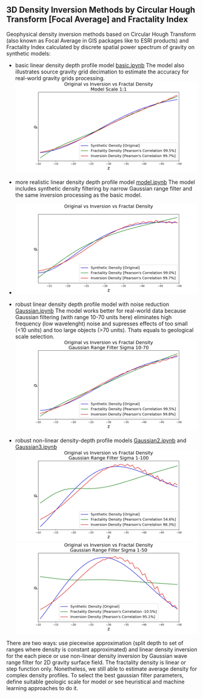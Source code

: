 ## 3D Density Inversion Methods by Circular Hough Transform [Focal Average] and Fractality Index

Geophysical density inversion methods based on Circular Hough Transform (also known as Focal Average in GIS packages
like to ESRI products) and Fractality Index calculated by discrete spatial power spectrum of gravity on synthetic models:

 * basic linear density depth profile model [basic.ipynb](basic.ipynb) The model also illustrates source gravity grid decimation to estimate the accuracy for real-world gravity grids processing.
 ![](basic1to1.corr.jpg)
 
 * more realistic linear density depth profile model [model.ipynb](model.ipynb) The model includes synthetic density filtering by narrow Gaussian range filter and the same inversion processing as the basic model.
 * ![](model.corr.jpg)
 
 * robust linear density depth profile model with noise reduction [Gaussian.ipynb](Gaussian.ipynb) The model works better for real-world data because Gaussian filtering (with range 10-70 units here) eliminates high frequency (low wavelenght) noise and supresses effects of too small (<10 units) and too large objects (>70 units). Thats equals to geological scale selection. 
![](Gaussian10to70.corr.jpg)

 * robust non-linear density-depth profile models [Gaussian2.ipynb](Gaussian2.ipynb) and [Gaussian3.ipynb](Gaussian3.ipynb)
 ![](Gaussian2.1to100.corr.jpg)
 ![](Gaussian3.1to50.corr.jpg)
 
 There are two ways: use piecewise approximation (split depth to set of ranges where density is constant approximated) and linear density inversion for the each piece or use non-linear density inversion by Gaussian wave range filter for 2D gravity surface field.
 The fractality density is linear or step function only. Nonetheless, we still able to estimate average density for complex density profiles.
 To select the best gaussian filter parameters, define suitable geologic scale for model or see heuristical and machine learning approaches to do it.

